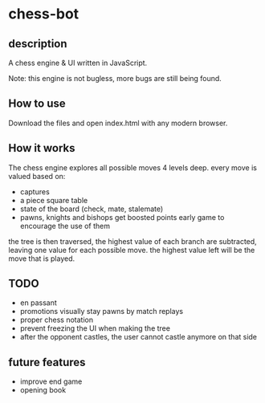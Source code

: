 # chess-bot

## description
A chess engine & UI written in JavaScript.

Note: this engine is not bugless, more bugs are still being found.

## How to use
Download the files and open index.html with any modern browser.

## How it works
The chess engine explores all possible moves 4 levels deep. 
every move is valued based on:
- captures
- a piece square table
- state of the board (check, mate, stalemate)
- pawns, knights and bishops get boosted points early game to encourage the use of them

the tree is then traversed, the highest value of each branch are subtracted, leaving one value for each possible move.
the highest value left will be the move that is played.

## TODO
- en passant
- promotions visually stay pawns by match replays
- proper chess notation
- prevent freezing the UI when making the tree
- after the opponent castles, the user cannot castle anymore on that side

## future features
- improve end game
- opening book
